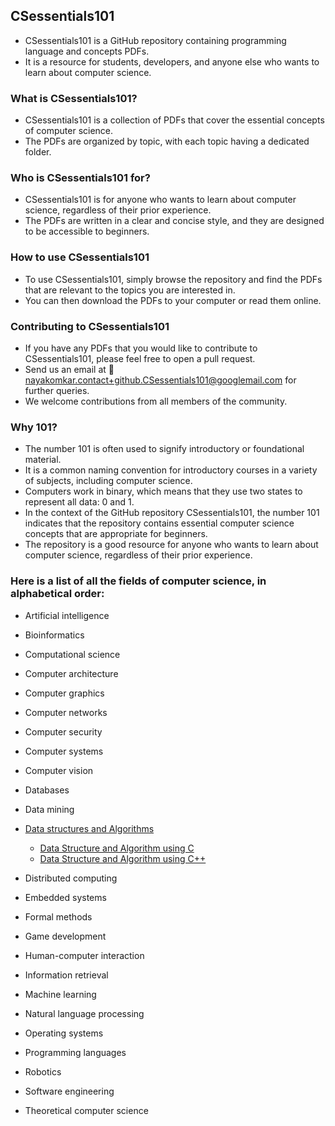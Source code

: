 ## CSessentials101
* CSessentials101 is a GitHub repository containing programming language and concepts PDFs.
* It is a resource for students, developers, and anyone else who wants to learn about computer science.

### What is CSessentials101?
* CSessentials101 is a collection of PDFs that cover the essential concepts of computer science.
* The PDFs are organized by topic, with each topic having a dedicated folder.

### Who is CSessentials101 for?
* CSessentials101 is for anyone who wants to learn about computer science, regardless of their prior experience.
* The PDFs are written in a clear and concise style, and they are designed to be accessible to beginners.

### How to use CSessentials101
* To use CSessentials101, simply browse the repository and find the PDFs that are relevant to the topics you are interested in.
* You can then download the PDFs to your computer or read them online.

### Contributing to CSessentials101
* If you have any PDFs that you would like to contribute to CSessentials101, please feel free to open a pull request.
* Send us an email at 📧 nayakomkar.contact+github.CSessentials101@googlemail.com for further queries.
* We welcome contributions from all members of the community.

### Why 101?
* The number 101 is often used to signify introductory or foundational material.
* It is a common naming convention for introductory courses in a variety of subjects, including computer science.
* Computers work in binary, which means that they use two states to represent all data: 0 and 1.
* In the context of the GitHub repository CSessentials101, the number 101 indicates that the repository contains essential computer science concepts that are appropriate for beginners.
* The repository is a good resource for anyone who wants to learn about computer science, regardless of their prior experience.

### Here is a list of all the fields of computer science, in alphabetical order:
* Artificial intelligence
* Bioinformatics
* Computational science
* Computer architecture
* Computer graphics
* Computer networks
* Computer security
* Computer systems
* Computer vision
* Databases
* Data mining

* [Data structures and Algorithms](https://github.com/nayaksomkar/CSessentials101/tree/main/DSA)
  * [Data Structure and Algorithm using C](https://github.com/nayaksomkar/CSessentials101/tree/main/DSA/DSA%20in%20C)
   * [Data Structure and Algorithm using C++](https://github.com/nayaksomkar/CSessentials101/tree/main/DSA/DSA%20with%20C%2B%2B)

* Distributed computing
* Embedded systems
* Formal methods
* Game development
* Human-computer interaction
* Information retrieval
* Machine learning
* Natural language processing
* Operating systems
* Programming languages
* Robotics
* Software engineering
* Theoretical computer science

